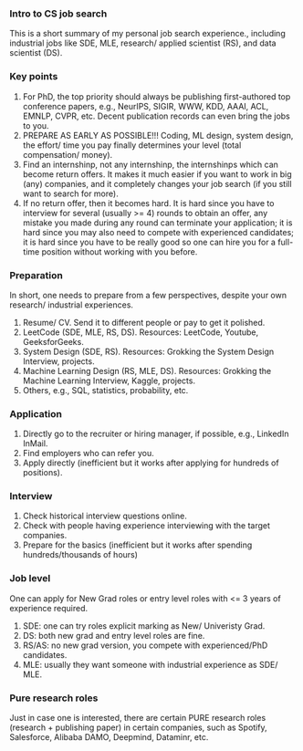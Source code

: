 ### Intro to CS job search

This is a short summary of my personal job search experience., including industrial jobs like SDE, MLE, research/ applied scientist (RS), and data scientist (DS).

### Key points
1) For PhD, the top priority should always be publishing first-authored top conference papers, e.g., NeurIPS, SIGIR, WWW, KDD, AAAI, ACL, EMNLP, CVPR, etc. Decent publication records can even bring the jobs to you.
2) PREPARE AS EARLY AS POSSIBLE!!! Coding, ML design, system design, the effort/ time you pay finally determines your level (total compensation/ money).
3) Find an internshinp, not any internshinp, the internshinps which can become return offers. It makes it much easier if you want to work in big (any) companies, and it completely changes your job search (if you still want to search for more).
4) If no return offer, then it becomes hard. It is hard since you have to interview for several (usually >= 4) rounds to obtain an offer, any mistake you made during any round can terminate your application; it is hard since you may also need to compete with experienced candidates; it is hard since you have to be really good so one can hire you for a full-time position without working with you before.

### Preparation
In short, one needs to prepare from a few perspectives, despite your own research/ industrial experiences.

1) Resume/ CV. Send it to different people or pay to get it polished.
2) LeetCode (SDE, MLE, RS, DS). Resources: LeetCode, Youtube, GeeksforGeeks.
3) System Design (SDE, RS). Resources: Grokking the System Design Interview, projects.
4) Machine Learning Design (RS, MLE, DS). Resources: Grokking the Machine Learning Interview, Kaggle, projects.
5) Others, e.g., SQL, statistics, probability, etc. 

### Application
1) Directly go to the recruiter or hiring manager, if possible, e.g., LinkedIn InMail.
2) Find employers who can refer you.
3) Apply directly (inefficient but it works after applying for hundreds of positions).

### Interview
1) Check historical interview questions online.
2) Check with people having experience interviewing with the target companies.
3) Prepare for the basics (inefficient but it works after spending hundreds/thousands of hours)

### Job level
One can apply for New Grad roles or entry level roles with <= 3 years of experience required. 

1) SDE: one can try roles explicit marking as New/ Univeristy Grad.
2) DS: both new grad and entry level roles are fine.
3) RS/AS: no new grad version, you compete with experienced/PhD candidates.
4) MLE: usually they want someone with industrial experience as SDE/ MLE. 

### Pure research roles
Just in case one is interested, there are certain PURE research roles (research + publishing paper) in certain companies, such as Spotify, Salesforce, Alibaba DAMO, Deepmind, Dataminr, etc.

